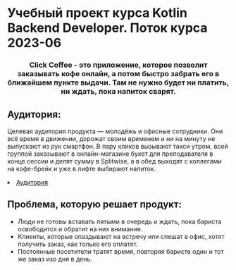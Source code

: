 # Учебный проект курса Kotlin Backend Developer. Поток курса 2023-06

### <p align="center"> Click Coffee - это приложение, которое позволит заказывать кофе онлайн, а потом быстро забрать его в ближайшем пункте выдачи. Там не нужно будет ни платить, ни ждать, пока напиток сварят.</p>

## Аудитория:
Целевая аудитория продукта — молодёжь и офисные сотрудники. Они всё время в движении, дорожат своим временем и ни на минуту не выпускают из рук смартфон. В пару кликов вызывают такси утром, всей группой заказывают в онлайн-магазине букет для преподавателя в конце сессии и делят сумму в Splitwise, а в обед выходят с коллегами на кофе-брейк и уже в лифте выбирают напиток.
<li>
<a href="docs/01-marketing/target-audience.md">Аудитория</a>
</li>

## Проблема, которую решает продукт:
- Люди не готовы вставать пятыми в очередь и ждать, пока бариста освободится и обратит на них внимание.
- Клиенты, которые опаздывают на встречу или спешат в офис, хотят получить заказ, как только его оплатят.
- Постоянные посетители тратят время, повторяя баристе один и тот же заказ изо дня в день.


